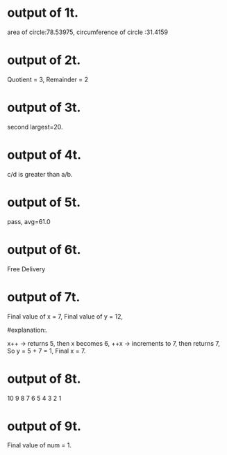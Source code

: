 # output of 1t.
area of circle:78.53975,
circumference of circle :31.4159 

# output of 2t.
Quotient = 3,
Remainder = 2
# output of 3t.
second largest=20.
# output of 4t.
c/d  is greater than a/b.
# output of 5t.
pass,
avg=61.0
# output of 6t.
Free Delivery
# output of 7t.
Final value of x = 7,
Final value of y = 12,

#explanation:.

x++ → returns 5, then x becomes 6,
++x → increments to 7, then returns 7,
So y = 5 + 7 = 1,
Final x = 7.
# output of 8t.
10
9
8
7
6
5
4
3
2
1

# output of 9t.
Final value of num = 1.

